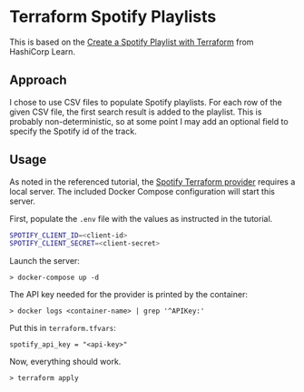 # Terraform Spotify Playlists

This is based on the [Create a Spotify Playlist with Terraform](https://learn.hashicorp.com/tutorials/terraform/spotify-playlist)
from HashiCorp Learn.

## Approach

I chose to use CSV files to populate Spotify playlists. For each row of the
given CSV file, the first search result is added to the playlist. This is
probably non-deterministic, so at some point I may add an optional field to
specify the Spotify id of the track.

## Usage

As noted in the referenced tutorial, the [Spotify Terraform provider](https://registry.terraform.io/providers/conradludgate/spotify/latest) requires a local
server. The included Docker Compose configuration will start this server.

First, populate the `.env` file with the values as instructed in the tutorial.

```bash
SPOTIFY_CLIENT_ID=<client-id>
SPOTIFY_CLIENT_SECRET=<client-secret>
```

Launch the server:

```
> docker-compose up -d
```

The API key needed for the provider is printed by the container:

```
> docker logs <container-name> | grep '^APIKey:'
```

Put this in `terraform.tfvars`:

```hcl
spotify_api_key = "<api-key>"
```

Now, everything should work.

```
> terraform apply
```
